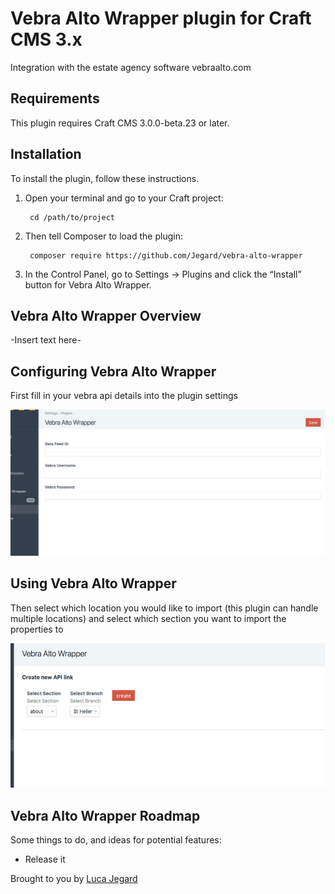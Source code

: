 # Vebra Alto Wrapper plugin for Craft CMS 3.x

Integration with the estate agency software vebraalto.com

## Requirements

This plugin requires Craft CMS 3.0.0-beta.23 or later.

## Installation

To install the plugin, follow these instructions.

1. Open your terminal and go to your Craft project:

        cd /path/to/project

2. Then tell Composer to load the plugin:

        composer require https://github.com/Jegard/vebra-alto-wrapper

3. In the Control Panel, go to Settings → Plugins and click the “Install” button for Vebra Alto Wrapper.

## Vebra Alto Wrapper Overview

-Insert text here-

## Configuring Vebra Alto Wrapper

First fill in your vebra api details into the plugin settings

![GitHub Logo](/resources/img/step1.jpg)

## Using Vebra Alto Wrapper

Then select which location you would like to import (this plugin can handle multiple locations) and select which section you want to import the properties to

![GitHub Logo](/resources/img/step2.jpg)

## Vebra Alto Wrapper Roadmap

Some things to do, and ideas for potential features:

* Release it

Brought to you by [Luca Jegard](https://github.com/Jegard)
